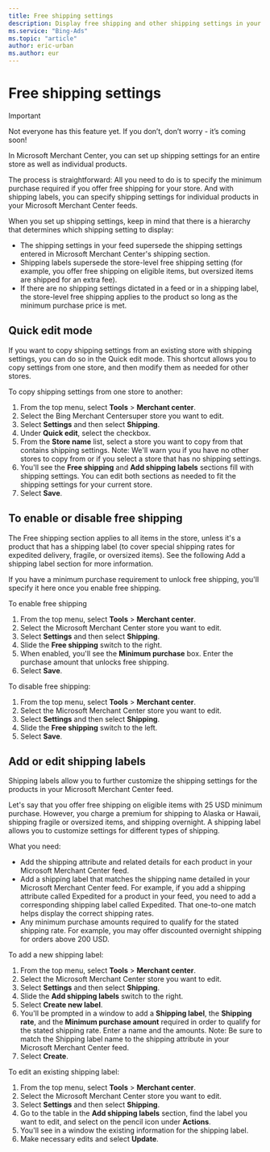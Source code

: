 ```yaml
---
title: Free shipping settings
description: Display free shipping and other shipping settings in your Microsoft Merchant Center stores.
ms.service: "Bing-Ads"
ms.topic: "article"
author: eric-urban
ms.author: eur
---
```


# Free shipping settings

> [!IMPORTANT]
> Not everyone has this feature yet. If you don’t, don’t worry - it’s coming soon!

In Microsoft Merchant Center, you can set up shipping settings for an entire store as well as individual products.

The process is straightforward: All you need to do is to specify the minimum purchase required if you offer free shipping for your store. And with shipping labels, you can specify shipping settings for individual products in your Microsoft Merchant Center feeds.

When you set up shipping settings, keep in mind that there is a hierarchy that determines which shipping setting to display:
- The shipping settings in your feed supersede the shipping settings entered in Microsoft Merchant Center's shipping section.
- Shipping labels supersede the store-level free shipping setting (for example, you offer free shipping on eligible items, but oversized items are shipped for an extra fee).
- If there are no shipping settings dictated in a feed or in a shipping label, the store-level free shipping applies to the product so long as the minimum purchase price is met.

## Quick edit mode
If you want to copy shipping settings from an existing store with shipping settings, you can do so in the Quick edit mode. This shortcut allows you to copy settings from one store, and then modify them as needed for other stores.

To copy shipping settings from one store to another:

1. From the top menu, select **Tools** > **Merchant center**.
1. Select the Bing Merchant Centersuper store you want to edit.
1. Select **Settings** and then select **Shipping**.
1. Under **Quick edit**, select the checkbox.
1. From the **Store name** list, select a store you want to copy from that contains shipping settings. Note: We'll warn you if you have no other stores to copy from or if you select a store that has no shipping settings.
1. You'll see the **Free shipping** and **Add shipping labels** sections fill with shipping settings. You can edit both sections as needed to fit the shipping settings for your current store.
1. Select **Save**.

## To enable or disable free shipping
The Free shipping section applies to all items in the store, unless it's a product that has a shipping label (to cover special shipping rates for expedited delivery, fragile, or oversized items). See the following Add a shipping label section for more information.

If you have a minimum purchase requirement to unlock free shipping, you'll specify it here once you enable free shipping.

To enable free shipping

1. From the top menu, select **Tools** > **Merchant center**.
1. Select the Microsoft Merchant Center store you want to edit.
1. Select **Settings** and then select **Shipping**.
1. Slide the **Free shipping** switch to the right.
1. When enabled, you'll see the **Minimum purchase** box. Enter the purchase amount that unlocks free shipping.
1. Select **Save**.

To disable free shipping:

1. From the top menu, select **Tools** > **Merchant center**.
1. Select the Microsoft Merchant Center store you want to edit.
1. Select **Settings** and then select **Shipping**.
1. Slide the **Free shipping** switch to the left.
1. Select **Save**.

## Add or edit shipping labels
Shipping labels allow you to further customize the shipping settings for the products in your Microsoft Merchant Center feed.

Let's say that you offer free shipping on eligible items with 25 USD minimum purchase. However, you charge a premium for shipping to Alaska or Hawaii, shipping fragile or oversized items, and shipping overnight. A shipping label allows you to customize settings for different types of shipping.

What you need:

- Add the shipping attribute and related details for each product in your Microsoft Merchant Center feed.
- Add a shipping label that matches the shipping name detailed in your Microsoft Merchant Center feed. For example, if you add a shipping attribute called Expedited for a product in your feed, you need to add a corresponding shipping label called Expedited. That one-to-one match helps display the correct shipping rates.
- Any minimum purchase amounts required to qualify for the stated shipping rate. For example, you may offer discounted overnight shipping for orders above 200 USD.

To add a new shipping label:

1. From the top menu, select **Tools** > **Merchant center**.
1. Select the Microsoft Merchant Center store you want to edit.
1. Select **Settings** and then select **Shipping**.
1. Slide the **Add shipping labels** switch to the right.
1. Select **Create new label**.
1. You'll be prompted in a window to add a **Shipping label**, the **Shipping rate**, and the **Minimum purchase amount** required in order to qualify for the stated shipping rate. Enter a name and the amounts.  Note: Be sure to match the Shipping label name to the shipping attribute in your Microsoft Merchant Center feed.
1. Select **Create**.

To edit an existing shipping label:

1. From the top menu, select **Tools** > **Merchant center**.
1. Select the Microsoft Merchant Center store you want to edit.
1. Select **Settings** and then select **Shipping**.
1. Go to the table in the **Add shipping labels** section, find the label you want to edit, and select on the pencil icon under **Actions**.
1. You'll see in a window the existing information for the shipping label.
1. Make necessary edits and select **Update**.


